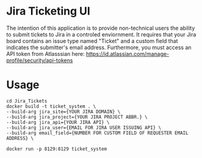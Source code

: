 # Jira Ticketing UI

The intention of this application is to provide non-technical users the ability to submit tickets to Jira in a controled enviornment. 
It requires that your Jira board contains an issue type named "Ticket" and a custom field that indicates the submitter's email address. 
Furthermore, you must access an API token from Atlasssian here:  https://id.atlassian.com/manage-profile/security/api-tokens 

# Usage

```
cd Jira_Tickets
docker build -t ticket_system . \
--build-arg jira_site={YOUR JIRA DOMAIN} \
--build-arg jira_project={YOUR JIRA PROJECT ABBR.} \
--build-arg jira_api={YOUR JIRA API} \
--build-arg jira_user={EMAIL FOR JIRA USER ISSUING API} \
--build-arg email_field={NUMBER FOR CUSTOM FIELD OF REQUESTER EMAIL ADDRESS} \
```

```
docker run -p 8129:8129 ticket_system
```